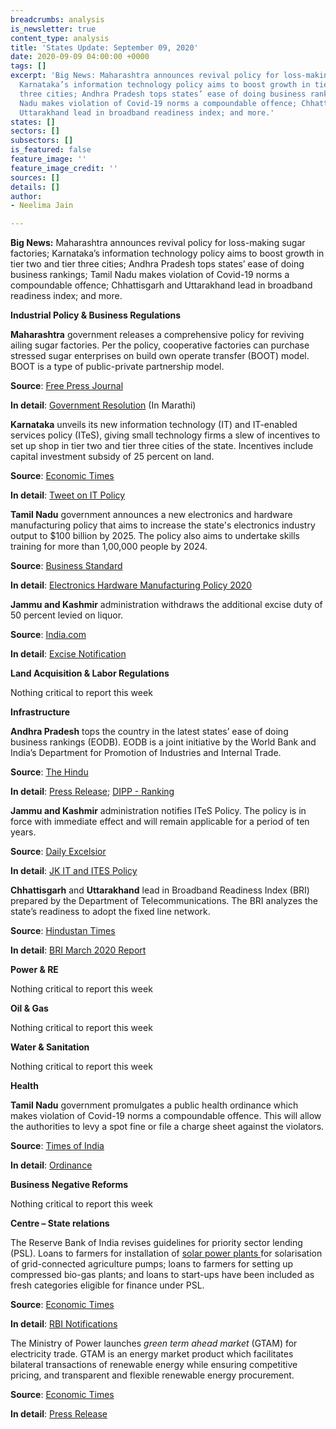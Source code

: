 ```yaml
---
breadcrumbs: analysis
is_newsletter: true
content_type: analysis
title: 'States Update: September 09, 2020'
date: 2020-09-09 04:00:00 +0000
tags: []
excerpt: 'Big News: Maharashtra announces revival policy for loss-making sugar factories;
  Karnataka’s information technology policy aims to boost growth in tier two and tier
  three cities; Andhra Pradesh tops states’ ease of doing business rankings; Tamil
  Nadu makes violation of Covid-19 norms a compoundable offence; Chhattisgarh and
  Uttarakhand lead in broadband readiness index; and more.'
states: []
sectors: []
subsectors: []
is_featured: false
feature_image: ''
feature_image_credit: ''
sources: []
details: []
author:
- Neelima Jain

---
```

**Big News:** Maharashtra announces revival policy for loss-making sugar factories; Karnataka’s information technology policy aims to boost growth in tier two and tier three cities; Andhra Pradesh tops states’ ease of doing business rankings; Tamil Nadu makes violation of Covid-19 norms a compoundable offence; Chhattisgarh and Uttarakhand lead in broadband readiness index; and more.

**Industrial Policy & Business Regulations**

**Maharashtra** government releases a comprehensive policy for reviving ailing sugar factories. Per the policy, cooperative factories can purchase stressed sugar enterprises on build own operate transfer (BOOT) model. BOOT is a type of public-private partnership model.

**Source**: [Free Press Journal](https://www.freepressjournal.in/mumbai/maharashtra-government-to-revive-sick-sugar-factories)

**In detail**: [Government Resolution](https://www.maharashtra.gov.in/1145/Government-Resolutions) (In Marathi)

**Karnataka** unveils its new information technology (IT) and IT-enabled services policy (ITeS), giving small technology firms a slew of incentives to set up shop in tier two and tier three cities of the state. Incentives include capital investment subsidy of 25 percent on land.

**Source**: [Economic Times](https://economictimes.indiatimes.com/tech/ites/small-is-beautiful-karnatakas-new-it-policy-offers-sops-for-co-working-spaces-tech-firms-away-from-bengaluru/articleshow/77923713.cms)

**In detail**: [Tweet on IT Policy](https://twitter.com/drashwathcn/status/1301538156152463361?s=20)

**Tamil Nadu** government announces a new electronics and hardware manufacturing policy that aims to increase the state's electronics industry output to $100 billion by 2025. The policy also aims to undertake skills training for more than 1,00,000 people by 2024.

**Source**: [Business Standard](https://www.business-standard.com/article/economy-policy/tamil-nadu-govt-releases-policy-for-electronics-hardware-manufacturing-120090700360_1.html)

**In detail**: [Electronics Hardware Manufacturing Policy 2020](https://www.thehindu.com/news/resources/article32540081.ece/binary/TNElectronicsHardwareManufacturing-policy.pdf)

**Jammu and Kashmir** administration withdraws the additional excise duty of 50 percent levied on liquor.

**Source**: [India.com](https://www.india.com/news/india/j-k-administration-introduces-new-excise-policy-withdraws-50-corona-tax-on-liquor-4128371/)

**In detail**: [Excise Notification](http://jkexcise.nic.in/DOCUMENTS/Ord%2083%20EC%20Annexure.pdf)

**Land Acquisition & Labor Regulations**

Nothing critical to report this week

**Infrastructure**

**Andhra Pradesh** tops the country in the latest states’ ease of doing business rankings (EODB). EODB is a joint initiative by the World Bank and India’s Department for Promotion of Industries and Internal Trade.

**Source**: [The Hindu](https://www.thehindu.com/news/national/andhra-pradesh/andhra-pradesh-tops-in-ease-of-doing-business-rankings/article32530727.ece)

**In detail**: [Press Release](https://pib.gov.in/PressReleasePage.aspx?PRID=1651598); [DIPP - Ranking](https://eodb.dipp.gov.in/)

**Jammu and Kashmir** administration notifies ITeS Policy. The policy is in force with immediate effect and will remain applicable for a period of ten years.

**Source**: [Daily Excelsior](https://www.dailyexcelsior.com/govt-notifies-policy-to-use-it-as-engine-for-sustainable-growth-of-economy/)

**In detail**: [JK IT and ITES Policy](http://jkit.nic.in/ORDERS/2020-08-21%20J&K%20IT-ITeS%20Policy%202020..pdf)

**Chhattisgarh** and **Uttarakhand** lead in Broadband Readiness Index (BRI) prepared by the Department of Telecommunications. The BRI analyzes the state’s readiness to adopt the fixed line network.

**Source**: [Hindustan Times](https://www.hindustantimes.com/india-news/chhattisgarh-uttarakhand-lead-in-broadband-readiness-index/story-6V6WkPcMVHg0wDBVHCphGI.html)

**In detail**: [BRI March 2020 Report](https://icrier.org/pdf/2-March-2020/BRI.pdf)

**Power & RE**

Nothing critical to report this week

**Oil & Gas**

Nothing critical to report this week

**Water & Sanitation**

Nothing critical to report this week

**Health**

**Tamil Nadu** government promulgates a public health ordinance which makes violation of Covid-19 norms a compoundable offence. This will allow the authorities to levy a spot fine or file a charge sheet against the violators.

**Source**: [Times of India](https://timesofindia.indiatimes.com/city/chennai/covid-19-in-tamil-nadu-ordinance-promulgated-to-protect-health-workers-from-violence/articleshow/77933534.cms)

**In detail**: [Ordinance](https://www.tnrajbhavan.gov.in/PressReleases/2020/PR040920-2.pdf)

**Business Negative Reforms**

Nothing critical to report this week

**Centre – State relations**

The Reserve Bank of India revises guidelines for priority sector lending (PSL). Loans to farmers for installation of [solar power plants ](https://www.saurenergy.com/solar-energy-news/reil-tenders-3-5-mw-solar-power-plants-maharashtra)for solarisation of grid-connected agriculture pumps; loans to farmers for setting up compressed bio-gas plants; and loans to start-ups have been included as fresh categories eligible for finance under PSL.

**Source**: [Economic Times](https://energy.economictimes.indiatimes.com/news/renewable/boost-for-renewable-energy-rbi-issues-revised-priority-sector-lending-guidelines/77930948)

**In detail**: [RBI Notifications](https://www.rbi.org.in/scripts/NotificationUser.aspx?Id=11959&Mode=0)

The Ministry of Power launches _green term ahead market_ (GTAM) for electricity trade. GTAM is an energy market product which facilitates bilateral transactions of renewable energy while ensuring competitive pricing, and transparent and flexible renewable energy procurement.

**Source**: [Economic Times](https://energy.economictimes.indiatimes.com/news/renewable/r-k-singh-launches-green-term-ahead-market/77881975)

**In detail**: [Press Release](https://pib.gov.in/PressReleasePage.aspx?PRID=1650384)
